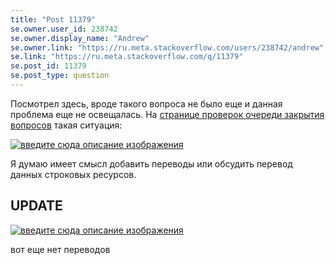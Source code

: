 ```yaml
---
title: "Post 11379"
se.owner.user_id: 238742
se.owner.display_name: "Andrew"
se.owner.link: "https://ru.meta.stackoverflow.com/users/238742/andrew"
se.link: "https://ru.meta.stackoverflow.com/q/11379"
se.post_id: 11379
se.post_type: question
---
```

<p>Посмотрел здесь, вроде такого вопроса не было еще и данная проблема еще не освещалась. На <a href="https://ru.stackoverflow.com/review/close/">странице проверок очереди закрытия вопросов</a> такая ситуация:</p>
<p><a href="https://i.stack.imgur.com/02EMO.png" rel="nofollow noreferrer"><img src="https://i.stack.imgur.com/02EMO.png" alt="введите сюда описание изображения" /></a></p>
<p>Я думаю имеет смысл добавить переводы или обсудить перевод данных строковых ресурсов.</p>
<h2>UPDATE</h2>
<p><a href="https://i.stack.imgur.com/2hj8h.png" rel="nofollow noreferrer"><img src="https://i.stack.imgur.com/2hj8h.png" alt="введите сюда описание изображения" /></a></p>
<p>вот еще нет переводов</p>
